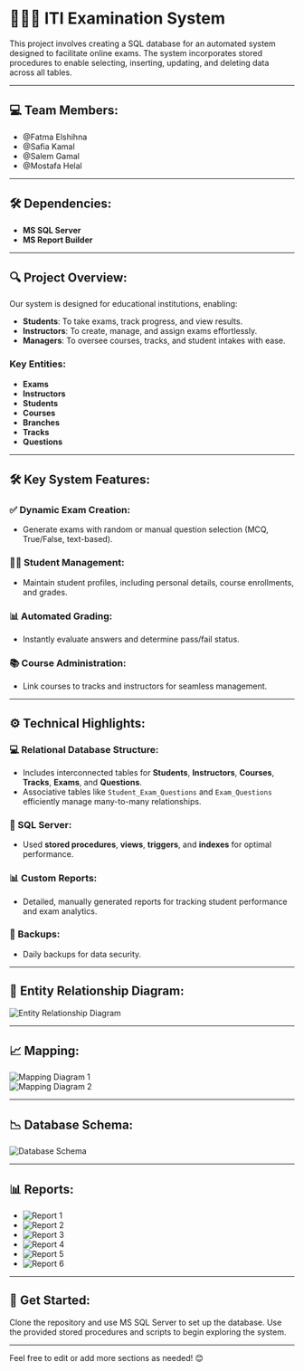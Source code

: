 # 👨🏻‍💻 ITI Examination System

This project involves creating a SQL database for an automated system designed to facilitate online exams. The system incorporates stored procedures to enable selecting, inserting, updating, and deleting data across all tables.

---

## 💻 Team Members:
- @Fatma Elshihna  
- @Safia Kamal  
- @Salem Gamal  
- @Mostafa Helal  

---

## 🛠 Dependencies:
- **MS SQL Server**  
- **MS Report Builder**  

---

## 🔍 Project Overview:
Our system is designed for educational institutions, enabling:  
- **Students**: To take exams, track progress, and view results.  
- **Instructors**: To create, manage, and assign exams effortlessly.  
- **Managers**: To oversee courses, tracks, and student intakes with ease.  

### Key Entities:  
- **Exams**  
- **Instructors**  
- **Students**  
- **Courses**  
- **Branches**   
- **Tracks**  
- **Questions**  

---

## 🛠 Key System Features:

### ✅ Dynamic Exam Creation:
- Generate exams with random or manual question selection (MCQ, True/False, text-based).  

### 👨‍🎓 Student Management:
- Maintain student profiles, including personal details, course enrollments, and grades.  

### 📊 Automated Grading:
- Instantly evaluate answers and determine pass/fail status.  

### 📚 Course Administration:
- Link courses to tracks and instructors for seamless management.  

---

## ⚙️ Technical Highlights:

### 💻 Relational Database Structure:
- Includes interconnected tables for **Students**, **Instructors**, **Courses**, **Tracks**, **Exams**, and **Questions**.  
- Associative tables like `Student_Exam_Questions` and `Exam_Questions` efficiently manage many-to-many relationships.  

### 🔧 SQL Server:
- Used **stored procedures**, **views**, **triggers**, and **indexes** for optimal performance.  

### 📊 Custom Reports:
- Detailed, manually generated reports for tracking student performance and exam analytics.  

### 🔄 Backups:
- Daily backups for data security.  

---

## 📝 Entity Relationship Diagram:
![Entity Relationship Diagram](https://github.com/user-attachments/assets/f0fdf052-d08d-4fa1-8550-8fdb4cb45cbf)

---

## 📈 Mapping:
![Mapping Diagram 1](https://github.com/user-attachments/assets/88e594b1-0452-4bef-a50b-c44e70536ecb)  
![Mapping Diagram 2](https://github.com/user-attachments/assets/1e1d58cc-1557-413e-b2f8-4ac00453fcd7)  

---

## 📉 Database Schema:
![Database Schema](https://github.com/user-attachments/assets/8135718f-37e1-48c2-b19b-192db8de6327)  

---

## 📊 Reports:
- ![Report 1](https://github.com/user-attachments/assets/505e1821-4b32-4c8b-a8e8-25cbc6b28f12)  
- ![Report 2](https://github.com/user-attachments/assets/569fd195-4c42-4d2e-89d6-89cd3e46b9db)  
- ![Report 3](https://github.com/user-attachments/assets/6b626517-a33f-4de6-bd5a-a153c95a79be)  
- ![Report 4](https://github.com/user-attachments/assets/00a61271-0ff2-4130-987b-bdaaf145f762)  
- ![Report 5](https://github.com/user-attachments/assets/fc7d9253-adb7-4424-8dc5-38abd2caf4e4)  
- ![Report 6](https://github.com/user-attachments/assets/a4913b38-b9c5-44d6-aaf2-fc21e496b5e3)  

---

## 🚀 Get Started:
Clone the repository and use MS SQL Server to set up the database. Use the provided stored procedures and scripts to begin exploring the system.

---

Feel free to edit or add more sections as needed! 😊
